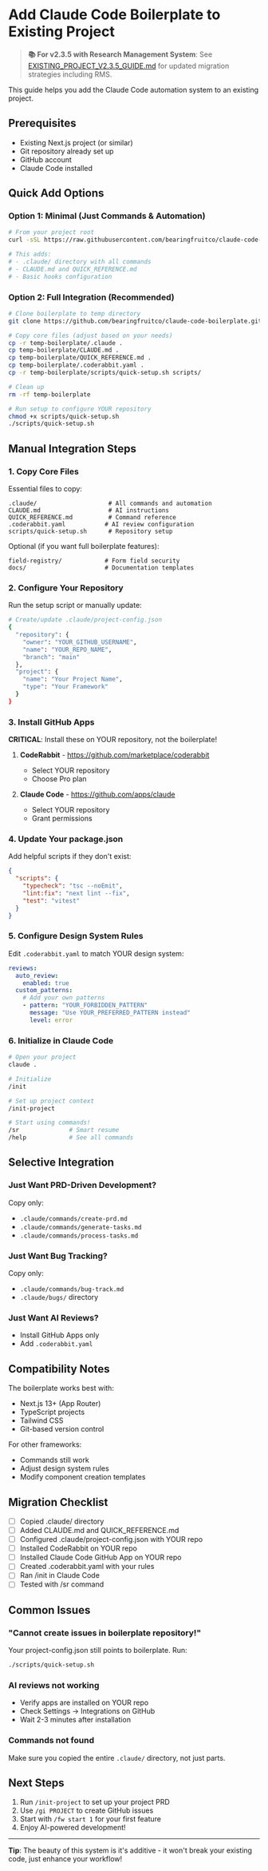 # Add Claude Code Boilerplate to Existing Project

> **📚 For v2.3.5 with Research Management System**: See [EXISTING_PROJECT_V2.3.5_GUIDE.md](./EXISTING_PROJECT_V2.3.5_GUIDE.md) for updated migration strategies including RMS.

This guide helps you add the Claude Code automation system to an existing project.

## Prerequisites

- Existing Next.js project (or similar)
- Git repository already set up
- GitHub account
- Claude Code installed

## Quick Add Options

### Option 1: Minimal (Just Commands & Automation)

```bash
# From your project root
curl -sSL https://raw.githubusercontent.com/bearingfruitco/claude-code-boilerplate/main/scripts/add-to-existing.sh | bash -s minimal

# This adds:
# - .claude/ directory with all commands
# - CLAUDE.md and QUICK_REFERENCE.md
# - Basic hooks configuration
```

### Option 2: Full Integration (Recommended)

```bash
# Clone boilerplate to temp directory
git clone https://github.com/bearingfruitco/claude-code-boilerplate.git temp-boilerplate

# Copy core files (adjust based on your needs)
cp -r temp-boilerplate/.claude .
cp temp-boilerplate/CLAUDE.md .
cp temp-boilerplate/QUICK_REFERENCE.md .
cp temp-boilerplate/.coderabbit.yaml .
cp -r temp-boilerplate/scripts/quick-setup.sh scripts/

# Clean up
rm -rf temp-boilerplate

# Run setup to configure YOUR repository
chmod +x scripts/quick-setup.sh
./scripts/quick-setup.sh
```

## Manual Integration Steps

### 1. Copy Core Files

Essential files to copy:
```
.claude/                    # All commands and automation
CLAUDE.md                   # AI instructions
QUICK_REFERENCE.md          # Command reference
.coderabbit.yaml           # AI review configuration
scripts/quick-setup.sh      # Repository setup
```

Optional (if you want full boilerplate features):
```
field-registry/            # Form field security
docs/                      # Documentation templates
```

### 2. Configure Your Repository

Run the setup script or manually update:

```bash
# Create/update .claude/project-config.json
{
  "repository": {
    "owner": "YOUR_GITHUB_USERNAME",
    "name": "YOUR_REPO_NAME",
    "branch": "main"
  },
  "project": {
    "name": "Your Project Name",
    "type": "Your Framework"
  }
}
```

### 3. Install GitHub Apps

**CRITICAL**: Install these on YOUR repository, not the boilerplate!

1. **CodeRabbit** - https://github.com/marketplace/coderabbit
   - Select YOUR repository
   - Choose Pro plan

2. **Claude Code** - https://github.com/apps/claude
   - Select YOUR repository
   - Grant permissions

### 4. Update Your package.json

Add helpful scripts if they don't exist:
```json
{
  "scripts": {
    "typecheck": "tsc --noEmit",
    "lint:fix": "next lint --fix",
    "test": "vitest"
  }
}
```

### 5. Configure Design System Rules

Edit `.coderabbit.yaml` to match YOUR design system:
```yaml
reviews:
  auto_review:
    enabled: true
  custom_patterns:
    # Add your own patterns
    - pattern: "YOUR_FORBIDDEN_PATTERN"
      message: "Use YOUR_PREFERRED_PATTERN instead"
      level: error
```

### 6. Initialize in Claude Code

```bash
# Open your project
claude .

# Initialize
/init

# Set up project context
/init-project

# Start using commands!
/sr              # Smart resume
/help            # See all commands
```

## Selective Integration

### Just Want PRD-Driven Development?
Copy only:
- `.claude/commands/create-prd.md`
- `.claude/commands/generate-tasks.md`
- `.claude/commands/process-tasks.md`

### Just Want Bug Tracking?
Copy only:
- `.claude/commands/bug-track.md`
- `.claude/bugs/` directory

### Just Want AI Reviews?
- Install GitHub Apps only
- Add `.coderabbit.yaml`

## Compatibility Notes

The boilerplate works best with:
- Next.js 13+ (App Router)
- TypeScript projects
- Tailwind CSS
- Git-based version control

For other frameworks:
- Commands still work
- Adjust design system rules
- Modify component creation templates

## Migration Checklist

- [ ] Copied .claude/ directory
- [ ] Added CLAUDE.md and QUICK_REFERENCE.md
- [ ] Configured .claude/project-config.json with YOUR repo
- [ ] Installed CodeRabbit on YOUR repo
- [ ] Installed Claude Code GitHub App on YOUR repo
- [ ] Created .coderabbit.yaml with your rules
- [ ] Ran /init in Claude Code
- [ ] Tested with /sr command

## Common Issues

### "Cannot create issues in boilerplate repository!"
Your project-config.json still points to boilerplate. Run:
```bash
./scripts/quick-setup.sh
```

### AI reviews not working
- Verify apps are installed on YOUR repo
- Check Settings → Integrations on GitHub
- Wait 2-3 minutes after installation

### Commands not found
Make sure you copied the entire `.claude/` directory, not just parts.

## Next Steps

1. Run `/init-project` to set up your project PRD
2. Use `/gi PROJECT` to create GitHub issues
3. Start with `/fw start 1` for your first feature
4. Enjoy AI-powered development!

---

**Tip**: The beauty of this system is it's additive - it won't break your existing code, just enhance your workflow!
